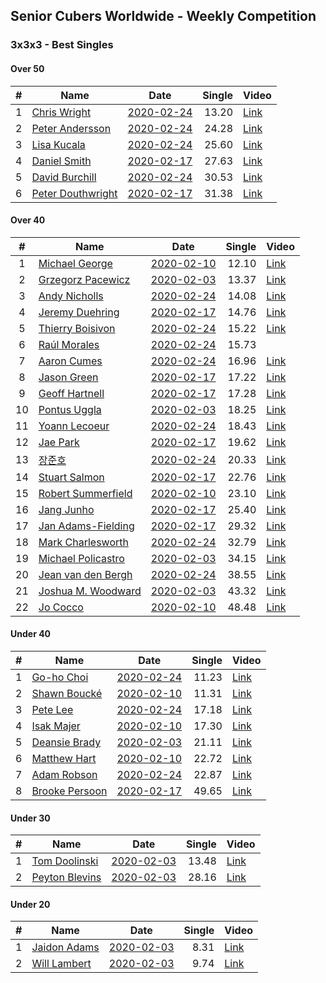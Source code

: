 ## Senior Cubers Worldwide - Weekly Competition
### 3x3x3 - Best Singles

#### Over 50

| # | Name | Date | Single | Video |
| :--: | -- | :--: | --: | -- |
| 1 | [Chris Wright](../persons/chris_wright.md) | [2020-02-24](2020-02-24.md) | 13.20 | [Link](https://www.facebook.com/events/2558750947697073/permalink/2563823887189779/) |
| 2 | [Peter Andersson](../persons/peter_andersson.md) | [2020-02-24](2020-02-24.md) | 24.28 | [Link](https://www.facebook.com/events/2558750947697073/permalink/2563790660526435/) |
| 3 | [Lisa Kucala](../persons/lisa_kucala.md) | [2020-02-24](2020-02-24.md) | 25.60 | [Link](https://www.facebook.com/events/2558750947697073/permalink/2561750364063798/) |
| 4 | [Daniel Smith](../persons/daniel_smith.md) | [2020-02-17](2020-02-17.md) | 27.63 | [Link](https://www.facebook.com/events/616423959107229/permalink/618093752273583/) |
| 5 | [David Burchill](../persons/david_burchill.md) | [2020-02-24](2020-02-24.md) | 30.53 | [Link](https://www.facebook.com/events/2558750947697073/permalink/2563602730545228/) |
| 6 | [Peter Douthwright](../persons/peter_douthwright.md) | [2020-02-17](2020-02-17.md) | 31.38 | [Link](https://www.facebook.com/groups/1604105099735401/permalink/2143098975836008/) |

#### Over 40

| # | Name | Date | Single | Video |
| :--: | -- | :--: | --: | -- |
| 1 | [Michael George](../persons/michael_george.md) | [2020-02-10](2020-02-10.md) | 12.10 | [Link](https://www.facebook.com/michael.george.545/videos/10212925298047536/) |
| 2 | [Grzegorz Pacewicz](../persons/grzegorz_pacewicz.md) | [2020-02-03](2020-02-03.md) | 13.37 | [Link](https://www.facebook.com/grzegorz.pacewicz/videos/2843577535688602/) |
| 3 | [Andy Nicholls](../persons/andy_nicholls.md) | [2020-02-24](2020-02-24.md) | 14.08 | [Link](https://www.facebook.com/events/2558750947697073/permalink/2559165057655662/) |
| 4 | [Jeremy Duehring](../persons/jeremy_duehring.md) | [2020-02-17](2020-02-17.md) | 14.76 | [Link](https://www.facebook.com/events/616423959107229/permalink/618639688885656/) |
| 5 | [Thierry Boisivon](../persons/thierry_boisivon.md) | [2020-02-24](2020-02-24.md) | 15.22 | [Link](https://www.facebook.com/events/2558750947697073/permalink/2561495007422667/) |
| 6 | [Raúl Morales](../persons/raul_morales.md) | [2020-02-24](2020-02-24.md) | 15.73 | |
| 7 | [Aaron Cumes](../persons/aaron_cumes.md) | [2020-02-24](2020-02-24.md) | 16.96 | [Link](https://www.facebook.com/events/2558750947697073/permalink/2562158194023015/) |
| 8 | [Jason Green](../persons/jason_green.md) | [2020-02-17](2020-02-17.md) | 17.22 | [Link](https://www.facebook.com/events/616423959107229/permalink/621424961940462/) |
| 9 | [Geoff Hartnell](../persons/geoff_hartnell.md) | [2020-02-17](2020-02-17.md) | 17.28 | [Link](https://www.facebook.com/events/616423959107229/permalink/620592918690333/) |
| 10 | [Pontus Uggla](../persons/pontus_uggla.md) | [2020-02-03](2020-02-03.md) | 18.25 | [Link](https://www.facebook.com/pontusuggla/videos/10156642116836576/) |
| 11 | [Yoann Lecoeur](../persons/yoann_lecoeur.md) | [2020-02-24](2020-02-24.md) | 18.43 | [Link](https://www.facebook.com/events/2558750947697073/permalink/2562380344000800/) |
| 12 | [Jae Park](../persons/jae_park.md) | [2020-02-17](2020-02-17.md) | 19.62 | [Link](https://www.facebook.com/events/616423959107229/permalink/616661212416837/) |
| 13 | [장준호](../persons/장준호.md) | [2020-02-24](2020-02-24.md) | 20.33 | [Link](https://www.facebook.com/events/2558750947697073/permalink/2563702233868611/) |
| 14 | [Stuart Salmon](../persons/stuart_salmon.md) | [2020-02-17](2020-02-17.md) | 22.76 | [Link](https://www.facebook.com/events/616423959107229/permalink/621286958620929/) |
| 15 | [Robert Summerfield](../persons/robert_summerfield.md) | [2020-02-10](2020-02-10.md) | 23.10 | [Link](https://www.facebook.com/rob.summerfield.33/videos/10157696250581071/) |
| 16 | [Jang Junho](../persons/jang_junho.md) | [2020-02-17](2020-02-17.md) | 25.40 | [Link](https://www.facebook.com/events/616423959107229/permalink/618758058873819/) |
| 17 | [Jan Adams-Fielding](../persons/jan_adams-fielding.md) | [2020-02-17](2020-02-17.md) | 29.32 | [Link](https://www.facebook.com/events/616423959107229/permalink/620581805358111/) |
| 18 | [Mark Charlesworth](../persons/mark_charlesworth.md) | [2020-02-24](2020-02-24.md) | 32.79 | [Link](https://www.facebook.com/events/2558750947697073/permalink/2562987523940082/) |
| 19 | [Michael Policastro](../persons/michael_policastro.md) | [2020-02-03](2020-02-03.md) | 34.15 | [Link](https://www.facebook.com/100008831955388/videos/2261201300850913/) |
| 20 | [Jean van den Bergh](../persons/jean_van_den_bergh.md) | [2020-02-24](2020-02-24.md) | 38.55 | [Link](https://www.facebook.com/events/2558750947697073/permalink/2564174693821365/) |
| 21 | [Joshua M. Woodward](../persons/joshua_m._woodward.md) | [2020-02-03](2020-02-03.md) | 43.32 | [Link](https://www.facebook.com/joshua.m.woodward.9/videos/10157583486955342/) |
| 22 | [Jo Cocco](../persons/jo_cocco.md) | [2020-02-10](2020-02-10.md) | 48.48 | [Link](https://www.facebook.com/JoCocco/videos/10156810258257109/) |

#### Under 40

| # | Name | Date | Single | Video |
| :--: | -- | :--: | --: | -- |
| 1 | [Go-ho Choi](../persons/go-ho_choi.md) | [2020-02-24](2020-02-24.md) | 11.23 | [Link](https://www.facebook.com/events/1618332754973681/permalink/1618631721610451/) |
| 2 | [Shawn Boucké](../persons/shawn_boucke.md) | [2020-02-10](2020-02-10.md) | 11.31 | [Link](https://www.facebook.com/ShawnBoucke/videos/3054435071234922/) |
| 3 | [Pete Lee](../persons/pete_lee.md) | [2020-02-24](2020-02-24.md) | 17.18 | [Link](https://www.facebook.com/events/2558750947697073/permalink/2562474693991365/) |
| 4 | [Isak Majer](../persons/isak_majer.md) | [2020-02-10](2020-02-10.md) | 17.30 | [Link](https://www.facebook.com/groups/1604105099735401/permalink/2137726009706638/) |
| 5 | [Deansie Brady](../persons/deansie_brady.md) | [2020-02-03](2020-02-03.md) | 21.11 | [Link](https://www.facebook.com/Magnacube.askme/videos/1047021635647834/) |
| 6 | [Matthew Hart](../persons/matthew_hart.md) | [2020-02-10](2020-02-10.md) | 22.72 | [Link](https://www.facebook.com/bazosoft/videos/10221648844229649/) |
| 7 | [Adam Robson](../persons/adam_robson.md) | [2020-02-24](2020-02-24.md) | 22.87 | [Link](https://www.facebook.com/events/2558750947697073/permalink/2562510477321120/) |
| 8 | [Brooke Persoon](../persons/brooke_persoon.md) | [2020-02-17](2020-02-17.md) | 49.65 | [Link](https://www.facebook.com/events/616423959107229/permalink/621392298610395/) |

#### Under 30

| # | Name | Date | Single | Video |
| :--: | -- | :--: | --: | -- |
| 1 | [Tom Doolinski](../persons/tom_doolinski.md) | [2020-02-03](2020-02-03.md) | 13.48 | [Link](https://www.facebook.com/tom.dooley.35175/videos/1479385075550710/) |
| 2 | [Peyton Blevins](../persons/peyton_blevins.md) | [2020-02-03](2020-02-03.md) | 28.16 | [Link](https://www.facebook.com/TheNewProcess/videos/3093917170665620/) |

#### Under 20

| # | Name | Date | Single | Video |
| :--: | -- | :--: | --: | -- |
| 1 | [Jaidon Adams](../persons/jaidon_adams.md) | [2020-02-03](2020-02-03.md) | 8.31 | [Link](https://www.facebook.com/jaidon.adams.1/videos/2562434104083122/) |
| 2 | [Will Lambert](../persons/will_lambert.md) | [2020-02-03](2020-02-03.md) | 9.74 | [Link](https://www.facebook.com/Willislwynlambert/videos/10221470476215884/) |

